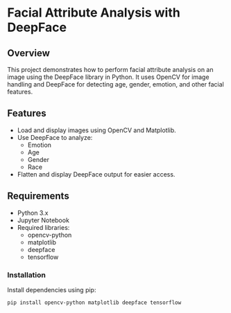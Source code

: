 # Facial Attribute Analysis with DeepFace

## Overview
This project demonstrates how to perform facial attribute analysis on an image using the DeepFace library in Python. It uses OpenCV for image handling and DeepFace for detecting age, gender, emotion, and other facial features.

## Features
- Load and display images using OpenCV and Matplotlib.
- Use DeepFace to analyze:
  - Emotion
  - Age
  - Gender
  - Race
- Flatten and display DeepFace output for easier access.

## Requirements

- Python 3.x
- Jupyter Notebook
- Required libraries:
  - opencv-python
  - matplotlib
  - deepface
  - tensorflow

### Installation

Install dependencies using pip:

```bash
pip install opencv-python matplotlib deepface tensorflow
